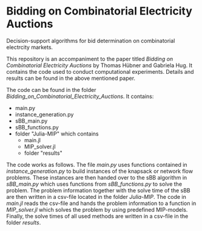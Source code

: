 # Bidding on Combinatorial Electricity Auctions
Decision-support algorithms for bid determination on combinatorial electrcity markets.

This repository is an accompaniment to the paper titled *Bidding on Combinatorial Electricity Auctions* by Thomas Hübner and Gabriela Hug.
It contains the code used to conduct computational experiments. 
Details and results can be found in the above mentioned paper.

The code can be found in the folder *Bidding_on_Combinatorial_Electricity_Auctions*. It contains:
  - main.py
  - instance_generation.py
  - sBB_main.py
  - sBB_functions.py
  - folder "Julia-MIP" which contains
    - main.jl
    - MIP_solver.jl
    - folder "results"

The code works as follows. 
The file *main.py* uses functions contained in *instance_generation.py* to build instances of the knapsack or network flow problems.
These instances are then handed over to the sBB algorithm in *sBB_main.py* which uses functions from *sBB_functions.py* to solve the problem.
The problem information together with the solve time of the sBB are then written in a csv-file located in the folder *Julia-MIP*.
The code in *main.jl* reads the csv-file and hands the problem information to a function in *MIP_solver.jl* which solves the problem by using predefined MIP-models.
Finally, the solve times of all used methods are written in a csv-file in the folder *results*.
